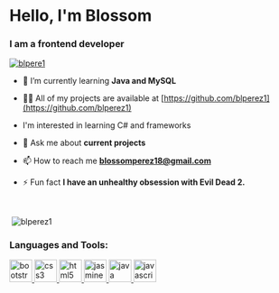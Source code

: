 
# Hello, I'm Blossom

### I am a frontend developer

<p align="left"> <a href="https://github.com/ryo-ma/github-profile-trophy"><img src="https://github-profile-trophy.vercel.app/?username=blperez1" alt="blpere1" /></a> </p>

- 🌱 I’m currently learning **Java and MySQL** 

- 👨‍💻 All of my projects are available at [https://github.com/blperez1](https://github.com/blperez1)

- I'm interested in learning C# and frameworks

- 💬 Ask me about **current projects**

- 📫 How to reach me **blossomperez18@gmail.com**

- ⚡ Fun fact **I have an unhealthy obsession with Evil Dead 2.**

<br />

<p>&nbsp;<img align="center" src="https://github-readme-stats.vercel.app/api?username=blperez1&show_icons=true" alt="blperez1" /></p>

### Languages and Tools:

<p align="left"> <a href="https://getbootstrap.com" target="_blank"> <img src="https://devicons.github.io/devicon/devicon.git/icons/bootstrap/bootstrap-plain.svg" alt="bootstrap" width="40" height="40"/> </a> <a href="https://www.w3schools.com/css/" target="_blank"> <img src="https://devicons.github.io/devicon/devicon.git/icons/css3/css3-original-wordmark.svg" alt="css3" width="40" height="40"/> </a> <a href="https://www.w3.org/html/" target="_blank"> <img src="https://devicons.github.io/devicon/devicon.git/icons/html5/html5-original-wordmark.svg" alt="html5" width="40" height="40"/> </a> <a href="https://jasmine.github.io/" target="_blank"> <img src="https://www.vectorlogo.zone/logos/jasmine/jasmine-icon.svg" alt="jasmine" width="40" height="40"/> </a> <a href="https://www.java.com" target="_blank"> <img src="https://devicons.github.io/devicon/devicon.git/icons/java/java-original-wordmark.svg" alt="java" width="40" height="40"/> </a> <a href="https://developer.mozilla.org/en-US/docs/Web/JavaScript" target="_blank"> <img src="https://devicons.github.io/devicon/devicon.git/icons/javascript/javascript-original.svg" alt="javascript" width="40" height="40"/> </a> </p>


